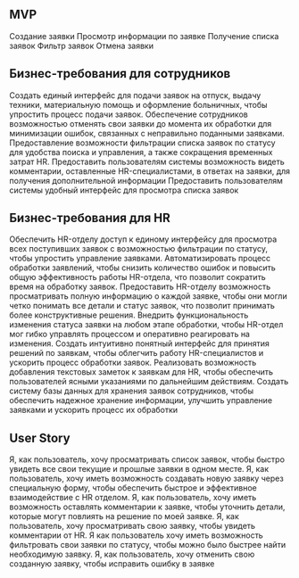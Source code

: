 ## MVP
Создание заявки
Просмотр  информации по заявке
Получение списка заявок
Фильтр заявок 
Отмена заявки

## Бизнес-требования для сотрудников
Создать единый интерфейс для подачи заявок на отпуск, выдачу техники, материальную помощь и оформление больничных, чтобы упростить процесс подачи заявок.
Обеспечение сотрудников возможностью  отменять свои заявки до момента их обработки для минимизации ошибок, связанных с неправильно поданными заявками.
Предоставление возможности  фильтрации списка заявок по статусу для удобства поиска и управления, а также сокращения временных затрат HR.
Предоставить пользователям системы возможность видеть комментарии, оставленные HR-специалистами, в ответах на заявки, для получения дополнительной информации
Предоставить пользователям системы удобный интерфейс для просмотра списка заявок

## Бизнес-требования для HR
Обеспечить HR-отделу доступ к единому интерфейсу для просмотра всех поступивших заявок с возможностью фильтрации по статусу, чтобы упростить управление заявками.
Автоматизировать процесс обработки заявлений, чтобы снизить количество ошибок и повысить общую эффективность работы HR-отдела, что позволит сократить время на обработку заявок.
Предоставить HR-отделу возможность просматривать полную информацию о каждой заявке, чтобы они могли четко понимать все детали и статус заявок, что позволит принимать более конструктивные решения.
Внедрить функциональность изменения статуса заявки на любом этапе обработки, чтобы HR-отдел мог гибко управлять процессом и оперативно реагировать на изменения.
Создать интуитивно понятный интерфейс для принятия решений по заявкам, чтобы облегчить работу HR-специалистов и ускорить процесс обработки заявок.
Реализовать возможность добавления текстовых заметок к заявкам для HR, чтобы обеспечить пользователей ясными указаниями по дальнейшим действиям.
Создать систему базы данных для хранения заявок сотрудников, чтобы обеспечить надежное хранение информации, улучшить управление заявками и ускорить процесс их обработки



## User Story
Я, как пользователь, хочу просматривать список заявок, чтобы быстро увидеть все свои текущие и прошлые заявки в одном месте.
Я, как пользователь, хочу иметь возможность создавать новую заявку через специальную форму, чтобы  обеспечить быстрое и эффективное взаимодействие с HR отделом.
Я, как пользователь, хочу иметь возможность  оставлять комментарии к заявке, чтобы уточнить детали, которые могут повлиять на решение по моей заявке.
Я, как пользователь, хочу  просматривать свою заявку, чтобы увидеть комментарии от HR.
Я как пользователь хочу иметь возможность фильтровать свои заявки по статусу, чтобы можно было быстрее найти необходимую заявку.
Я, как пользователь, хочу отменить свою созданную заявку, чтобы исправить ошибку в заявке
